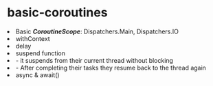 # basic-coroutines

<li>Basic <i><b>CoroutineScope</b></i>: Dispatchers.Main, Dispatchers.IO</li>

<li>withContext</li>
<li>delay</li>
<li>suspend function</li>
<li>- it suspends from their current thread without blocking</li>
<li>- After completing their tasks they resume back to the thread again</li>
<li>async & await()</li>
